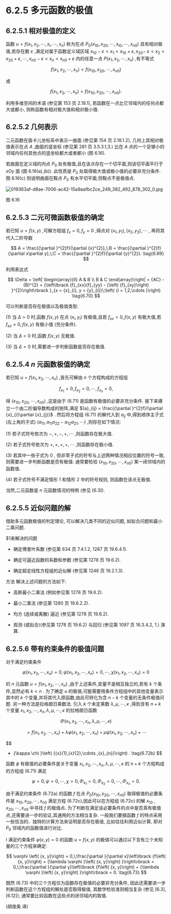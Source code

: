 # 6.2.5 多元函数的极值

## 6.2.5.1 相对极值的定义

函数 $u = f\left( {{x}_{1},{x}_{2},\cdots ,{x}_{i},\cdots ,{x}_{n}}\right)$ 称为在点 ${P}_{0}\left( {{x}_{10},{x}_{20},\cdots ,{x}_{i0},\cdots ,{x}_{n0}}\right)$ 具有相对极值,若存在数 $\varepsilon$ ,满足对属于函数定义域区域 ${x}_{10} - \varepsilon  < {x}_{1} < {x}_{10} + \varepsilon ,{x}_{20} -$ $\varepsilon  < {x}_{2} < {x}_{20} + \varepsilon ,\cdots ,{x}_{n0} - \varepsilon  < {x}_{n} < {x}_{n0} + \varepsilon$ 内的任意一点 $P\left( {{x}_{1},{x}_{2},\cdots ,{x}_{n}}\right)$ ,有不等式

$$
f\left( {{x}_{1},{x}_{2},\cdots ,{x}_{n}}\right)  < f\left( {{x}_{10},{x}_{20},\cdots ,{x}_{n0}}\right)  \tag{6.68a}
$$

或

$$
f\left( {{x}_{1},{x}_{2},\cdots ,{x}_{n}}\right)  > f\left( {{x}_{10},{x}_{20},\cdots ,{x}_{n0}}\right) . \tag{6.68b}
$$

利用多维空间的术语 (参见第 153 页 2.18.1), 若函数在一点比它邻域内的任何点都大或都小, 则称函数有相对极大值和相对极小值.

## 6.2.5.2 几何表示

二元函数在笛卡儿坐标系中表示一曲面 (参见第 154 页 2.18.1.2), 几何上其相对极值表示在点 $A$ ,曲面的竖坐标 (参见第 281 页 3.5.3.1,3.) 比在 $A$ 点的一个足够小的邻域内任何其他点的竖坐标都大或者都小 (图 6.16).

若曲面在定义域的内点 ${P}_{0}$ 处有极值,且在该点存在一个切平面,则该切平面平行于 ${xOy}$ 面 (图 6.16(a),(b)). 此性质是 ${P}_{0}$ 处取得极大值或极小值的必要非充分条件. 图 6.16(c) 则说明曲面在鞍点 ${P}_{0}$ 有水平切平面,但鞍点不是极值点.

![019363af-d8ae-7006-ac42-15a9aafbc2ce_249_382_492_878_302_0.jpg](/images/019363af-d8ae-7006-ac42-15a9aafbc2ce_249_382_492_878_302_0.jpg)

图 6.16

## 6.2.5.3 二元可微函数极值的确定

若已知 $u = f\left( {x, y}\right)$ ,可解方程组 ${f}_{x} = 0,{f}_{y} = 0$ ,得点对 $\left( {{x}_{1},{y}_{1}}\right) ,\left( {{x}_{2},{y}_{2}}\right) ,\cdots$ , 再将其代入二阶导数

$$
A = \frac{{\partial }^{2}f}{\partial {x}^{2}},\;B = \frac{{\partial }^{2}f}{\partial x\partial y},\;C = \frac{{\partial }^{2}f}{\partial {y}^{2}}. \tag{6.69}
$$

利用表达式

$$
\Delta  = \left| \begin{array}{ll} A & B \\  B & C \end{array}\right|  = {AC} - {B}^{2} = {\left\lbrack  {f}_{xx}{f}_{yy} - {\left( {f}_{xy}\right) }^{2}\right\rbrack  }_{x = {x}_{i}, y = {y}_{i}}\;\left( {i = 1,2,\cdots }\right)  \tag{6.70}
$$

可以判断是否存在极值以及极值类型:

(1) 当 $\Delta  > 0$ 时,函数 $f\left( {x, y}\right)$ 在点 $\left( {{x}_{i},{y}_{i}}\right)$ 有极值,且若 ${f}_{xx} < 0, f\left( {x, y}\right)$ 有极大值,若 ${f}_{xx} > 0, f\left( {x, y}\right)$ 有极小值 (充分条件).

(2) 当 $\Delta  < 0$ 时,函数 $f\left( {x, y}\right)$ 无极值.

(3) 当 $\Delta  = 0$ 时,需要进一步判断函数是否存在极值.

## 6.2.5.4 $n$ 元函数极值的确定

若已知 $u = f\left( {{x}_{1},{x}_{2},\cdots ,{x}_{n}}\right)$ ,首先可解由 $n$ 个方程构成的方程组

$$
{f}_{{x}_{1}} = 0,{f}_{{x}_{2}} = 0,\cdots ,{f}_{{x}_{n}} = 0, \tag{6.71}
$$

得 $\left( {{x}_{10},{x}_{20},\cdots ,{x}_{n0}}\right)$ ,这是由于 (6.71) 是函数有极值的必要非充分条件. 接下来建立一个由二阶偏导数构成的矩阵,满足 ${a}_{ij} = \frac{{\partial }^{2}f}{\partial {x}_{i}\partial {x}_{j}}$ . 然后将方程组 (6.71) 的解代入到 ${a}_{ij}$ 中,得到顺序主子式 (左上角的子式) $\left( {{a}_{11},{a}_{11}{a}_{22} - {a}_{12}{a}_{21},\cdots }\right)$ ,则存在如下情况:

(1) 若子式符号依次为 $- , + , - , + ,\cdots$ ,则函数存在极大值.

(2) 若子式符号依次为 $+ , + , + , + ,\cdots$ ,则函数存在极小值.

(3) 若其中一些子式为 0 , 但非零子式的符号与上述两种情况相应位置的符号一致,则需要进一步判断函数是否有极值: 通常要检验 $\left( {{x}_{10},{x}_{20},\cdots ,{x}_{n0}}\right)$ 某一闭邻域内的函数值.

(4) 若子式符号不满足情形 1 和情形 2 中的符号规则, 则函数在该点无极值.

当然,二元函数是 $n$ 元函数情况的特例 (参见 [6.3]).

## 6.2.5.5 近似问题的解

借助多元函数极值的判定理论, 可以解决几类不同的近似问题, 如拟合问题和最小二乘问题.

$1来解决的问题

- 确定傅里叶系数 (参见第 634 页 7.4.1.2, 1287 页 19.6.4.1).

- 确定可逼近函数的系数和参数 (参见第 1278 页 19.6.2).

- 确定超定线性方程组的近似解 (参见第 1246 页 19.2.1.3).

方法 解决上述问题的方法如下:

- 高斯最小二乘法 (例如参见第 1278 页 19.6.2).

- 最小二乘法 (参见第 1280 页 19.6.2.2).

- 均方 (连续或离散) 逼近 (参见第 1278 页 19.6.2).

- 观测 (或拟合)(参见第 1278 页 19.6.2) 与回归 (参见第 1097 页 16.3.4.2, 1.) 演算.

## 6.2.5.6 带有约束条件的极值问题

对于满足约束条件

$$
\varphi \left( {{x}_{1},{x}_{2},\cdots ,{x}_{n}}\right)  = 0,\psi \left( {{x}_{1},{x}_{2},\cdots ,{x}_{n}}\right)  = 0,\cdots ,\chi \left( {{x}_{1},{x}_{2},\cdots ,{x}_{n}}\right)  = 0 \tag{6.72a}
$$

的 $n$ 元函数 $u = f\left( {{x}_{1},{x}_{2},\cdots ,{x}_{n}}\right)$ ,由于上述条件,变量不是相互独立的,若有 $k$ 个条件,显然必有 $k < n$ . 为了确定 $u$ 的极值,可能需要用条件方程组中的其他变量表示其中的 $k$ 个变量,并将其代入原函数,由此可转化为含 $n - k$ 个变量的无条件极值问题. 另一种方法是拉格朗日乘数法. 引入 $k$ 个未定乘数 $\lambda ,\mu ,\cdots ,\kappa$ ,得到含有 $n + k$ 个变量 ${x}_{1},{x}_{2},\cdots ,{x}_{n},\lambda ,\mu ,\cdots ,\kappa$ 的拉格朗日函数

$$
\Phi \left( {{x}_{1},{x}_{2},\cdots ,{x}_{n},\lambda ,\mu ,\cdots ,\kappa }\right)
$$

$$
= f\left( {{x}_{1},{x}_{2},\cdots ,{x}_{n}}\right)  + {\lambda \varphi }\left( {{x}_{1},{x}_{2},\cdots ,{x}_{n}}\right)  + {\mu \psi }\left( {{x}_{1},{x}_{2},\cdots ,{x}_{n}}\right)  + \cdots
$$

$$
+ {\kappa \chi }\left( {{x}_{1},{x}_{2},\cdots ,{x}_{n}}\right) . \tag{6.72b}
$$

函数 $\phi$ 有极值的必要条件是关于变量 ${x}_{1},{x}_{2},\cdots ,{x}_{n},\lambda ,\mu ,\cdots ,\kappa$ 的 $n + k$ 个方程构成的方程组 (6.71) 满足

$$
\varphi  = 0,\psi  = 0,\cdots ,\chi  = 0,{\Phi }_{{x}_{1}} = 0,{\Phi }_{{x}_{2}} = 0,\cdots ,{\Phi }_{{x}_{n}} = 0. \tag{6.72c}
$$

由于满足约束条件 (6.72a) 的函数 $f$ 在点 ${P}_{0}\left( {{x}_{10},{x}_{20},\cdots ,{x}_{n0}}\right)$ 取得极值的必要条件是 ${x}_{10},{x}_{20},\cdots ,{x}_{n0}$ 满足方程 (6.72c),因此可以在方程组 (6.72c) 的解 ${x}_{10}$ , ${x}_{20},\cdots ,{x}_{n0}$ 中寻找 $f$ 的极值点. 为了判断在满足该必要条件的点中是否真有极值点,还需要进一步的验证,其通用的方法相当复杂. 一般我们要据函数 $f$ 的特点采用一些恰当的、独特的计算方法来证明是否存在极值, 比如往往利用近似计算, 即对 ${P}_{0}$ 邻域内的函数值进行对比.

I 满足约束条件 $\varphi \left( {x, y}\right)  = 0$ 的函数 $u = f\left( {x, y}\right)$ 的极值可以通过以下含有三个未知量的三个方程来确定:

$$
\varphi \left( {x, y}\right)  = 0,\;\frac{\partial }{\partial x}\left\lbrack  {f\left( {x, y}\right)  + {\lambda \varphi }\left( {x, y}\right) }\right\rbrack   = 0,\;\frac{\partial }{\partial y}\left\lbrack  {f\left( {x, y}\right)  + {\lambda \varphi }\left( {x, y}\right) }\right\rbrack   = 0. \tag{6.73}
$$

既然 (6.73) 中的三个方程仅为函数存在极值的必要非充分条件, 因此还需要进一步判断函数在这个方程组的解处是否取得极值, 其数学检验准则相当复杂 (参见 [6.3], [6.12]); 通常要比较函数在这些点的闭邻域内的取值.

(胡俊美 译)



